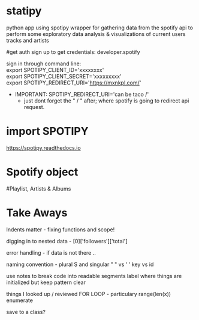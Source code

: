 # statipy
python app using spotipy wrapper for gathering data from the spotify api to perform some exploratory data analysis &amp; visualizations of current users tracks and artists

#get auth
sign up to get credentials:
developer.spotify

sign in through command line:
<br>
export SPOTIPY_CLIENT_ID='xxxxxxxx'
<br>
export SPOTIPY_CLIENT_SECRET='xxxxxxxxx'
<br>
export SPOTIPY_REDIRECT_URI='https://mxnkpl.com/'
<br>
* IMPORTANT: SPOTIPY_REDIRECT_URI='can be taco /'
  - just dont forget the " / " after; where spotify is going to redirect api request.

# import SPOTIPY
https://spotipy.readthedocs.io

# Spotify object

#Playlist, Artists & Albums


# Take Aways

Indents matter -
  fixing functions and scope!

digging in to nested data -
  [0]['followers']['total']

error handling -
  if data is not there ..

naming convention -
  plural S and singular
  " " vs ' '
  key vs id

use notes to break code into readable segments
  label where things are initialized but keep pattern clear

things I looked up / reviewed
  FOR LOOP - particulary range(len(x))
  enumerate

save to a class?
